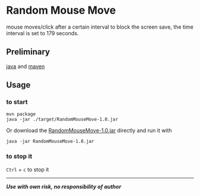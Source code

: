 # Random Mouse Move

mouse moves/click after a certain interval to block the screen save, the time interval is set to 179 seconds.

## Preliminary

[java](https://www.java.com/) and [maven](https://maven.apache.org/install.html)

## Usage

### to start
```shell
mvn package
java -jar ./target/RandomMouseMove-1.0.jar
```
Or download the [RandomMouseMove-1.0.jar](https://github.com/duwill/RandomMouseMove/raw/main/RandomMouseMove-1.0.jar) directly and run it with
```shell
java -jar RandomMouseMove-1.0.jar
```

### to stop it
`Ctrl` + `c` to stop it

---
***Use with own risk, no responsibility of author***
